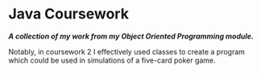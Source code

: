 # Java Coursework

__*A collection of my work from my Object Oriented Programming module.*__

Notably, in coursework 2 I effectively used classes to create a program which could be used in simulations of a five-card poker game.
